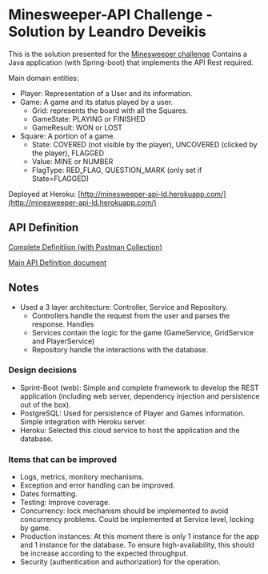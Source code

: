 # Minesweeper-API Challenge - Solution by Leandro Deveikis
This is the solution presented for the [Minesweeper challenge](challenge.md)
Contains a Java application (with Spring-boot) that implements the API Rest required.

Main domain entities:
- Player: Representation of a User and its information.
- Game: A game and its status played by a user.
    - Grid: represents the board with all the Squares.
    - GameState: PLAYING or FINISHED
    - GameResult: WON or LOST
- Square: A portion of a game.
    - State: COVERED (not visible by the player), UNCOVERED (clicked by the player), FLAGGED
    - Value: MINE or NUMBER
    - FlagType: RED_FLAG, QUESTION_MARK (only set if State=FLAGGED)
  

Deployed at Heroku: 
[http://minesweeper-api-ld.herokuapp.com/](http://minesweeper-api-ld.herokuapp.com/)

## API Definition
[Complete Definitiion (with Postman Collection)](https://documenter.getpostman.com/view/9044501/TVRoWkjy)

[Main API Definition document](api_definition.md)

## Notes
* Used a 3 layer architecture: Controller, Service and Repository.
    * Controllers handle the request from the user and parses the response. Handles 
    * Services contain the logic for the game (GameService, GridService and PlayerService)
    * Repository handle the interactions with the database.
  
### Design decisions
* Sprint-Boot (web): Simple and complete framework to develop the REST application (including web server, dependency injection and persistence out of the box). 
* PostgreSQL: Used for persistence of Player and Games information. Simple integration with Heroku server.
* Heroku: Selected this cloud service to host the application and the database. 

### Items that can be improved
* Logs, metrics, monitory mechanisms.
* Exception and error handling can be improved.
* Dates formatting. 
* Testing: Improve coverage.
* Concurrency: lock mechanism should be implemented to avoid concurrency problems. Could be implemented at Service level, locking by game.
* Production instances: At this moment there is only 1 instance for the app and 1 instance for the database. To ensure high-availability, this should be increase according to the expected throughput.
* Security (authentication and authorization) for the operation. 
 